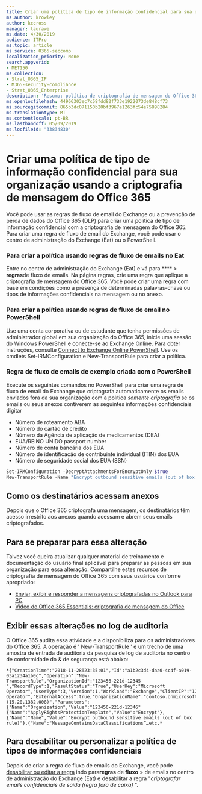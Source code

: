 ```yaml
---
title: Criar uma política de tipo de informação confidencial para sua organização usando a criptografia de mensagem do Office 365
ms.author: krowley
author: kccross
manager: laurawi
ms.date: 4/30/2019
audience: ITPro
ms.topic: article
ms.service: O365-seccomp
localization_priority: None
search.appverid:
- MET150
ms.collection:
- Strat_O365_IP
- M365-security-compliance
- Strat_O365_Enterprise
description: 'Resumo: política de criptografia de mensagem do Office 365 para tipos de informações confidenciais.'
ms.openlocfilehash: 44966303ec7c58fdd82f733e1922073de848cf73
ms.sourcegitcommit: 865b3dc071150b20bf3967e1263fc54e75898284
ms.translationtype: MT
ms.contentlocale: pt-BR
ms.lasthandoff: 05/09/2019
ms.locfileid: "33834830"
---
```

# <a name="create-a-sensitive-information-type-policy-for-your-organization-using-office-365-message-encryption"></a>Criar uma política de tipo de informação confidencial para sua organização usando a criptografia de mensagem do Office 365

Você pode usar as regras de fluxo de email do Exchange ou a prevenção de perda de dados do Office 365 (DLP) para criar uma política de tipo de informação confidencial com a criptografia de mensagem do Office 365. Para criar uma regra de fluxo de email do Exchange, você pode usar o centro de administração do Exchange (Eat) ou o PowerShell.

### <a name="to-create-the-policy-by-using-mail-flow-rules-in-the-eac"></a>Para criar a política usando regras de fluxo de emails no Eat

Entre no centro de administração do Exchange (Eat) e vá para **** > **regras**de fluxo de emails. Na página regras, crie uma regra que aplique a criptografia de mensagem do Office 365. Você pode criar uma regra com base em condições como a presença de determinadas palavras-chave ou tipos de informações confidenciais na mensagem ou no anexo.

### <a name="to-create-the-policy-by-using-mail-flow-rules-in-powershell"></a>Para criar a política usando regras de fluxo de email no PowerShell

Use uma conta corporativa ou de estudante que tenha permissões de administrador global em sua organização do Office 365, inicie uma sessão do Windows PowerShell e conecte-se ao Exchange Online. Para obter instruções, consulte [Connect to Exchange Online PowerShell](https://aka.ms/exopowershell). Use os cmdlets Set-IRMConfiguration e New-TransportRule para criar a política.

### <a name="example-mail-flow-rule-created-with-powershell"></a>Regra de fluxo de emails de exemplo criada com o PowerShell

Execute os seguintes comandos no PowerShell para criar uma regra de fluxo de email do Exchange que criptografa automaticamente os emails enviados fora da sua organização com a política *somente criptografia* se os emails ou seus anexos contiverem as seguintes informações confidenciais digitar

- Número de roteamento ABA
- Número do cartão de crédito
- Número da Agência de aplicação de medicamentos (DEA)
- EUA/REINO UNIDO passport number
- Número de conta bancária dos EUA
- Número de identificação de contribuinte individual (ITIN) dos EUA
- Número de seguridade social dos EUA (SSN)

```powershell
Set-IRMConfiguration -DecryptAttachmentsForEncryptOnly $true
New-TransportRule -Name "Encrypt outbound sensitive emails (out of box rule)" -SentToScope  NotInOrganization  -ApplyRightsProtectionTemplate "Encrypt" -MessageContainsDataClassifications @(@{Name="ABA Routing Number"; minCount="1"},@{Name="Credit Card Number"; minCount="1"},@{Name="Drug Enforcement Agency (DEA) Number"; minCount="1"},@{Name="U.S. / U.K. Passport Number"; minCount="1"},@{Name="U.S. Bank Account Number"; minCount="1"},@{Name="U.S. Individual Taxpayer Identification Number (ITIN)"; minCount="1"},@{Name="U.S. Social Security Number (SSN)"; minCount="1"}) -SenderNotificationType "NotifyOnly"
```

## <a name="how-recipients-access-attachments"></a>Como os destinatários acessam anexos

Depois que o Office 365 criptografa uma mensagem, os destinatários têm acesso irrestrito aos anexos quando acessam e abrem seus emails criptografados.

## <a name="to-prepare-for-this-change"></a>Para se preparar para essa alteração

Talvez você queira atualizar qualquer material de treinamento e documentação do usuário final aplicável para preparar as pessoas em sua organização para essa alteração. Compartilhe estes recursos de criptografia de mensagem do Office 365 com seus usuários conforme apropriado:

- [Enviar, exibir e responder a mensagens criptografadas no Outlook para PC](https://support.office.com/article/send-view-and-reply-to-encrypted-messages-in-outlook-for-pc-eaa43495-9bbb-4fca-922a-df90dee51980)
- [Vídeo do Office 365 Essentials: criptografia de mensagem do Office](https://youtu.be/CQR0cG_iEUc)

## <a name="view-these-changes-in-the-audit-log"></a>Exibir essas alterações no log de auditoria

O Office 365 audita essa atividade e a disponibiliza para os administradores do Office 365. A operação é ' New-TransportRule ' e um trecho de uma amostra de entrada de auditoria da pesquisa de log de auditoria no centro de conformidade do & de segurança está abaixo:

```text
*{"CreationTime":"2018-11-28T23:35:01","Id":"a1b2c3d4-daa0-4c4f-a019-03a1234a1b0c","Operation":"New-TransportRule","OrganizationId":"123456-221d-12345 ","RecordType":1,"ResultStatus":"True","UserKey":"Microsoft Operator","UserType":3,"Version":1,"Workload":"Exchange","ClientIP":"123.456.147.68:17584","ObjectId":"","UserId":"Microsoft Operator","ExternalAccess":true,"OrganizationName":"contoso.onmicrosoft.com","OriginatingServer":"CY4PR13MBXXXX (15.20.1382.008)","Parameters": {"Name":"Organization","Value":"123456-221d-12346"{"Name":"ApplyRightsProtectionTemplate","Value":"Encrypt"},{"Name":"Name","Value":"Encrypt outbound sensitive emails (out of box rule)"},{"Name":"MessageContainsDataClassifications”…etc.*
```

## <a name="to-disable-or-customize-the-sensitive-information-types-policy"></a>Para desabilitar ou personalizar a política de tipos de informações confidenciais

Depois de criar a regra de fluxo de emails do Exchange, você pode [desabilitar ou editar a regra](https://docs.microsoft.com/exchange/security-and-compliance/mail-flow-rules/manage-mail-flow-rules#enable-or-disable-a-mail-flow-rule) indo para**regras** de **fluxo** > de emails no centro de administração do Exchange (Eat) e desabilitar a regra "*criptografar emails confidenciais de saída (regra fora de caixa)* ".
